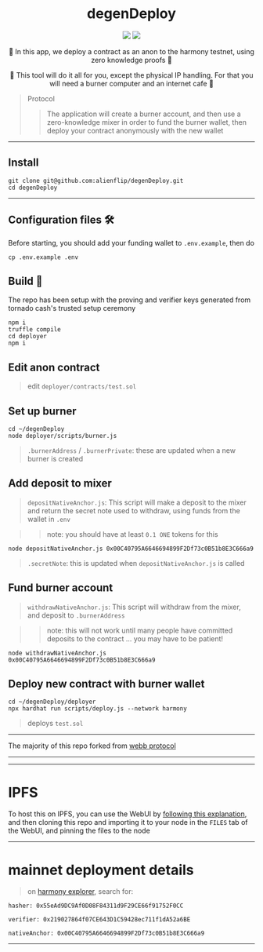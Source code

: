 <h1 align="center">
  degenDeploy
</h1>

<p align="center">
  <img src="https://img.shields.io/badge/node-v16.14.0-orange"></img>
  <img src="https://img.shields.io/badge/npm-v8.3.1-pink"></img>
</p>

<p align="center">🍄 In this app, we deploy a contract as an anon to the harmony testnet, using zero knowledge proofs 🍄</p>

<p align="center">🍄 This tool will do it all for you, except the physical IP handling. For that you will need a burner computer and an internet cafe 🍄</p>

> Protocol 
> > The application will create a burner account, and then use a zero-knowledge mixer in order to fund the burner wallet, then deploy your contract anonymously with the new wallet

------------

## Install

```
git clone git@github.com:alienflip/degenDeploy.git
cd degenDeploy
```

-----------

## Configuration files 🛠️

Before starting, you should add your funding wallet to `.env.example`, then do

```
cp .env.example .env 
```

## Build 👷

The repo has been setup with the proving and verifier keys generated from tornado cash's trusted setup ceremony

```
npm i
truffle compile
cd deployer 
npm i
```

## Edit anon contract

> edit
`deployer/contracts/test.sol`

## Set up burner

```
cd ~/degenDeploy
node deployer/scripts/burner.js
```

> `.burnerAddress` / `.burnerPrivate`: these are updated when a new burner is created

## Add deposit to mixer

> `depositNativeAnchor.js`: This script will make a deposit to the mixer and return the secret note used to withdraw, using funds from the wallet in `.env`

> > note: you should have at least `0.1 ONE` tokens for this

```
node depositNativeAnchor.js 0x00C40795A6646694899F2Df73c0B51b8E3C666a9
```

> `.secretNote`: this is updated when  `depositNativeAnchor.js` is called

## Fund burner account

> `withdrawNativeAnchor.js`: This script will withdraw from the mixer, and deposit to `.burnerAddress`

> >  note: this will not work until many people have committed deposits to the contract ... you may have to be patient!
```
node withdrawNativeAnchor.js 0x00C40795A6646694899F2Df73c0B51b8E3C666a9
```

## Deploy new contract with burner wallet

```
cd ~/degenDeploy/deployer
npx hardhat run scripts/deploy.js --network harmony
```

> deploys `test.sol`

-----------

The majority of this repo forked from [webb protocol](https://github.com/webb-tools/tornado-core)

----------
----------

# IPFS

To host this on IPFS, you can use the WebUI by [following this explanation](https://docs.ipfs.io/how-to/command-line-quick-start/#prerequisites), and then cloning this repo and importing it to your node in the `FILES` tab of the WebUI, and pinning the files to the node

-----------

# mainnet deployment details

> on [harmony explorer](https://explorer.harmony.one/), search for: 

`hasher: 0x55eAd9DC9Af0D08F84311d9F29CE66f91752F0CC`

`verifier: 0x219027864f07CE643D1C59428ec711f1dA52a6BE`

`nativeAnchor: 0x00C40795A6646694899F2Df73c0B51b8E3C666a9`

----------